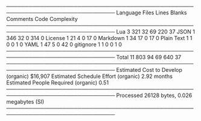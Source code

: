 
───────────────────────────────────────────────────────────────────────────────
Language                 Files     Lines   Blanks  Comments     Code Complexity
───────────────────────────────────────────────────────────────────────────────
Lua                          3       321       32        69      220         37
JSON                         1       346       32         0      314          0
License                      1        21        4         0       17          0
Markdown                     1        34       17         0       17          0
Plain Text                   1         1        0         0        1          0
YAML                         1        47        5         0       42          0
gitignore                    1         1        0         0        1          0
───────────────────────────────────────────────────────────────────────────────
Total                       11       803       94        69      640         37
───────────────────────────────────────────────────────────────────────────────
Estimated Cost to Develop (organic) $16,907
Estimated Schedule Effort (organic) 2.92 months
Estimated People Required (organic) 0.51
───────────────────────────────────────────────────────────────────────────────
Processed 26128 bytes, 0.026 megabytes (SI)
───────────────────────────────────────────────────────────────────────────────
